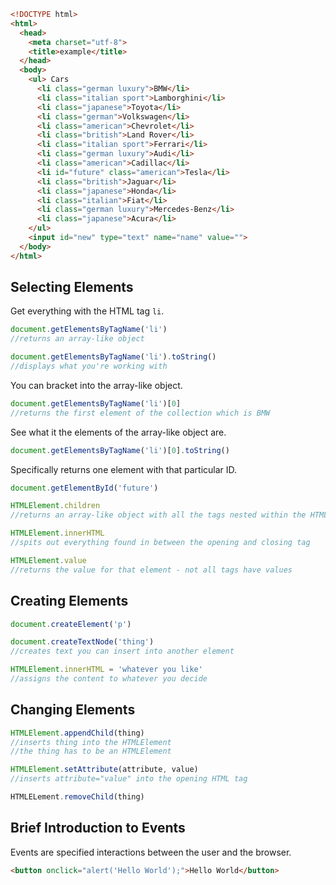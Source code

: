 ```html
<!DOCTYPE html>
<html>
  <head>
    <meta charset="utf-8">
    <title>example</title>
  </head>
  <body>
    <ul> Cars
      <li class="german luxury">BMW</li>
      <li class="italian sport">Lamborghini</li>
      <li class="japanese">Toyota</li>
      <li class="german">Volkswagen</li>
      <li class="american">Chevrolet</li>
      <li class="british">Land Rover</li>
      <li class="italian sport">Ferrari</li>
      <li class="german luxury">Audi</li>
      <li class="american">Cadillac</li>
      <li id="future" class="american">Tesla</li>
      <li class="british">Jaguar</li>
      <li class="japanese">Honda</li>
      <li class="italian">Fiat</li>
      <li class="german luxury">Mercedes-Benz</li>
      <li class="japanese">Acura</li>
    </ul>
    <input id="new" type="text" name="name" value="">
  </body>
</html>
```

## Selecting Elements
Get everything with the HTML tag `li`.
```javascript
document.getElementsByTagName('li')
//returns an array-like object
```

```javascript
document.getElementsByTagName('li').toString()
//displays what you're working with
```

You can bracket into the array-like object.
```javascript
document.getElementsByTagName('li')[0]
//returns the first element of the collection which is BMW
```

See what it the elements of the array-like object are.
```javascript
document.getElementsByTagName('li')[0].toString()
```

Specifically returns one element with that particular ID.
```javascript
document.getElementById('future')
```

```javascript
HTMLElement.children
//returns an array-like object with all the tags nested within the HTMLElement

HTMLElement.innerHTML
//spits out everything found in between the opening and closing tag

HTMLElement.value
//returns the value for that element - not all tags have values
```

## Creating Elements
```javascript
document.createElement('p')

document.createTextNode('thing')
//creates text you can insert into another element

HTMLElement.innerHTML = 'whatever you like'
//assigns the content to whatever you decide
```

## Changing Elements
```javascript
HTMLElement.appendChild(thing)
//inserts thing into the HTMLElement
//the thing has to be an HTMLElement

HTMLElement.setAttribute(attribute, value)
//inserts attribute="value" into the opening HTML tag

HTMLELement.removeChild(thing)
```

## Brief Introduction to Events
Events are specified interactions between the user and the browser.
```html
<button onclick="alert('Hello World');">Hello World</button>
```
